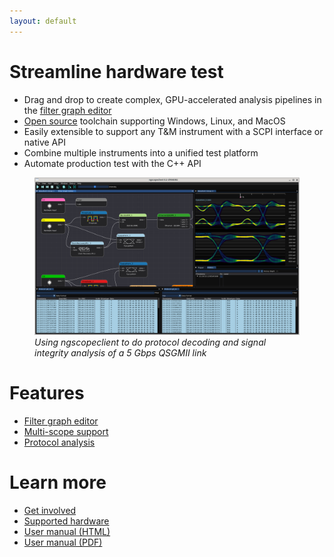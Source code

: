 ```yaml
---
layout: default
---
```


# Streamline hardware test

* Drag and drop to create complex, GPU-accelerated analysis pipelines in the [filter graph editor](/grapheditor)
* [Open source](https://www.github.com/ngscopeclient/scopehal-apps) toolchain supporting Windows, Linux, and MacOS
* Easily extensible to support any T&M instrument with a SCPI interface or native API
* Combine multiple instruments into a unified test platform
* Automate production test with the C++ API

<figure>
<img src="images/ngscopeclient-intro.png" alt="Filter graph example screenshot"/>
<figcaption style='font-style:italic'>Using ngscopeclient to do protocol decoding and signal integrity analysis of a 5 Gbps QSGMII link</figcaption>
</figure>

# Features

* [Filter graph editor](/grapheditor)
* [Multi-scope support](/multiscope)
* [Protocol analysis](/protocol-analysis)

# Learn more

* [Get involved](/getinvolved)
* [Supported hardware](/hardware)
* [User manual (HTML)](/manual/ngscopeclient-manual.html)
* [User manual (PDF)](/downloads/ngscopeclient-manual.pdf)
